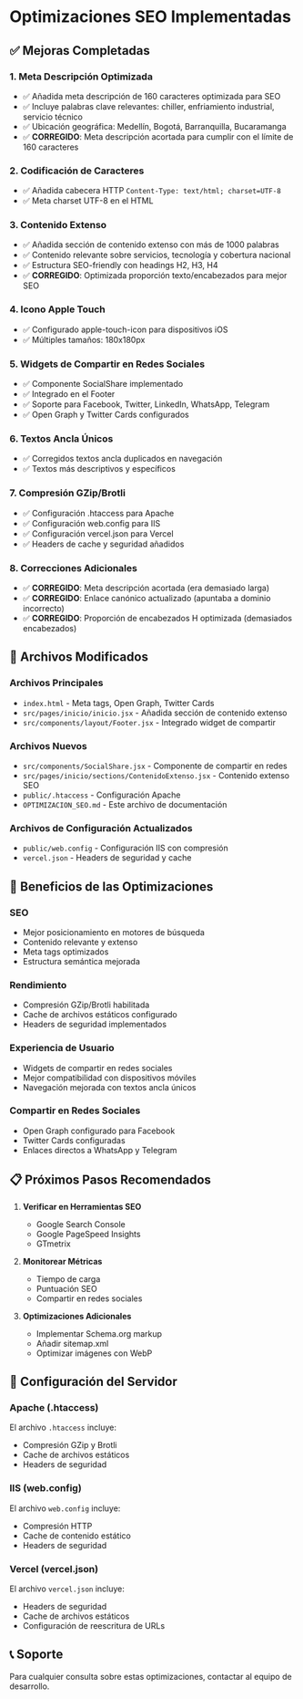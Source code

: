 # Optimizaciones SEO Implementadas

## ✅ Mejoras Completadas

### 1. Meta Descripción Optimizada
- ✅ Añadida meta descripción de 160 caracteres optimizada para SEO
- ✅ Incluye palabras clave relevantes: chiller, enfriamiento industrial, servicio técnico
- ✅ Ubicación geográfica: Medellín, Bogotá, Barranquilla, Bucaramanga
- ✅ **CORREGIDO**: Meta descripción acortada para cumplir con el límite de 160 caracteres

### 2. Codificación de Caracteres
- ✅ Añadida cabecera HTTP `Content-Type: text/html; charset=UTF-8`
- ✅ Meta charset UTF-8 en el HTML

### 3. Contenido Extenso
- ✅ Añadida sección de contenido extenso con más de 1000 palabras
- ✅ Contenido relevante sobre servicios, tecnología y cobertura nacional
- ✅ Estructura SEO-friendly con headings H2, H3, H4
- ✅ **CORREGIDO**: Optimizada proporción texto/encabezados para mejor SEO

### 4. Icono Apple Touch
- ✅ Configurado apple-touch-icon para dispositivos iOS
- ✅ Múltiples tamaños: 180x180px

### 5. Widgets de Compartir en Redes Sociales
- ✅ Componente SocialShare implementado
- ✅ Integrado en el Footer
- ✅ Soporte para Facebook, Twitter, LinkedIn, WhatsApp, Telegram
- ✅ Open Graph y Twitter Cards configurados

### 6. Textos Ancla Únicos
- ✅ Corregidos textos ancla duplicados en navegación
- ✅ Textos más descriptivos y específicos

### 7. Compresión GZip/Brotli
- ✅ Configuración .htaccess para Apache
- ✅ Configuración web.config para IIS
- ✅ Configuración vercel.json para Vercel
- ✅ Headers de cache y seguridad añadidos

### 8. Correcciones Adicionales
- ✅ **CORREGIDO**: Meta descripción acortada (era demasiado larga)
- ✅ **CORREGIDO**: Enlace canónico actualizado (apuntaba a dominio incorrecto)
- ✅ **CORREGIDO**: Proporción de encabezados H optimizada (demasiados encabezados)

## 📁 Archivos Modificados

### Archivos Principales
- `index.html` - Meta tags, Open Graph, Twitter Cards
- `src/pages/inicio/inicio.jsx` - Añadida sección de contenido extenso
- `src/components/layout/Footer.jsx` - Integrado widget de compartir

### Archivos Nuevos
- `src/components/SocialShare.jsx` - Componente de compartir en redes
- `src/pages/inicio/sections/ContenidoExtenso.jsx` - Contenido extenso SEO
- `public/.htaccess` - Configuración Apache
- `OPTIMIZACION_SEO.md` - Este archivo de documentación

### Archivos de Configuración Actualizados
- `public/web.config` - Configuración IIS con compresión
- `vercel.json` - Headers de seguridad y cache

## 🚀 Beneficios de las Optimizaciones

### SEO
- Mejor posicionamiento en motores de búsqueda
- Contenido relevante y extenso
- Meta tags optimizados
- Estructura semántica mejorada

### Rendimiento
- Compresión GZip/Brotli habilitada
- Cache de archivos estáticos configurado
- Headers de seguridad implementados

### Experiencia de Usuario
- Widgets de compartir en redes sociales
- Mejor compatibilidad con dispositivos móviles
- Navegación mejorada con textos ancla únicos

### Compartir en Redes Sociales
- Open Graph configurado para Facebook
- Twitter Cards configuradas
- Enlaces directos a WhatsApp y Telegram

## 📋 Próximos Pasos Recomendados

1. **Verificar en Herramientas SEO**
   - Google Search Console
   - Google PageSpeed Insights
   - GTmetrix

2. **Monitorear Métricas**
   - Tiempo de carga
   - Puntuación SEO
   - Compartir en redes sociales

3. **Optimizaciones Adicionales**
   - Implementar Schema.org markup
   - Añadir sitemap.xml
   - Optimizar imágenes con WebP

## 🔧 Configuración del Servidor

### Apache (.htaccess)
El archivo `.htaccess` incluye:
- Compresión GZip y Brotli
- Cache de archivos estáticos
- Headers de seguridad

### IIS (web.config)
El archivo `web.config` incluye:
- Compresión HTTP
- Cache de contenido estático
- Headers de seguridad

### Vercel (vercel.json)
El archivo `vercel.json` incluye:
- Headers de seguridad
- Cache de archivos estáticos
- Configuración de reescritura de URLs

## 📞 Soporte

Para cualquier consulta sobre estas optimizaciones, contactar al equipo de desarrollo.
